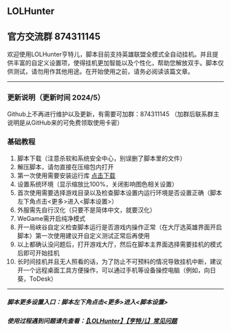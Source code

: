 ## LOLHunter

## 官方交流群 874311145

欢迎使用LOLHunter亨特儿，脚本目前支持英雄联盟全模式全自动挂机。并且提供丰富的自定义设置项，使得挂机更加智能以及个性化，帮助您解放双手。脚本仅供测试，请勿用作其他用途。在开始使用之前，请务必阅读该篇文章。
___
### 更新说明（更新时间 2024/5）
Github上不再进行维护以及更新，有需要可加群：874311145
（加群后联系群主说明是从GitHub来的可免费领取使用卡密）

### 基础教程
1. 脚本下载（注意杀软和系统安全中心，别误删了脚本里的文件）
2. 解压脚本，请勿直接在压缩包内打开
3. 第一次使用需要安装运行库 [点击下载](https://dotnet.microsoft.com/zh-cn/download/dotnet/thank-you/runtime-desktop-6.0.8-windows-x86-installer)
4. 设置系统环境（显示缩放比100%，关闭影响图色相关设置）
5. 首次使用需要选择游戏目录以及检查脚本设置内运行环境是否设置正确（脚本左下角点击<更多>进入<脚本设置>）
6. 外服需先自行汉化（只要不是简体中文，就要汉化）
7. WeGame需开启纯净模式
8. 开一局峡谷自定义检查脚本运行是否游戏内操作正常（在大厅选英雄界面开启脚本）第一次使用建议开自定义测试正常后再使用
9. 以上都确认没问题后，打开游戏大厅，然后在脚本主界面选择需要挂机的模式后即可开始挂机
10. 长时间挂机并且无人照看的话，为了防止不可预料的情况导致挂机中断，建议开一个远程桌面工具方便操作，可以通过手机等设备操控电脑（例如，向日葵，ToDesk）
___
##### 脚本更多设置入口：脚本左下角点击<更多>进入<脚本设置>
##### 使用过程遇到问题请先查看：[【LOLHunter】【亨特儿】常见问题](https://www.cnblogs.com/Laopengblog/p/17108810.html)
